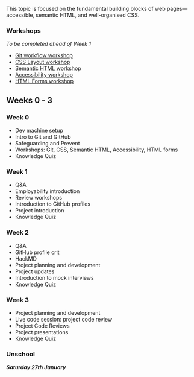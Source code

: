 This topic is focused on the fundamental building blocks of web pages—accessible, semantic HTML, and well-organised CSS.

### Workshops

_To be completed ahead of Week 1_

- [Git workflow workshop](/workshops/git-workflow/)
- [CSS Layout workshop](/workshops/css-layout/)
- [Semantic HTML workshop](/workshops/semantic-html/)
- [Accessibility workshop](/workshops/learn-a11y/)
- [HTML Forms workshop](/workshops/html-forms/)

## Weeks 0 - 3

### Week 0

- Dev machine setup
- Intro to Git and GitHub
- Safeguarding and Prevent
- Workshops: Git, CSS, Semantic HTML, Accessibility, HTML forms
- Knowledge Quiz

### Week 1

- Q&A
- Employability introduction
- Review workshops
- Introduction to GitHub profiles
- Project introduction
- Knowledge Quiz

### Week 2

- Q&A
- GitHub profile crit
- HackMD
- Project planning and development
- Project updates
- Introduction to mock interviews
- Knowledge Quiz

### Week 3

- Project planning and development
- Live code session: project code review
- Project Code Reviews
- Project presentations
- Knowledge Quiz

### Unschool

**_Saturday 27th January_**
